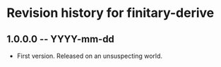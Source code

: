 # Revision history for finitary-derive

## 1.0.0.0 -- YYYY-mm-dd

* First version. Released on an unsuspecting world.
